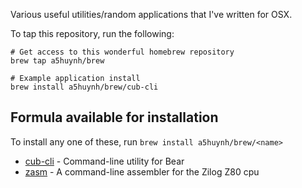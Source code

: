 Various useful utilities/random applications that I've written for OSX.

To tap this repository, run the following:

    # Get access to this wonderful homebrew repository
    brew tap a5huynh/brew

    # Example application install
    brew install a5huynh/brew/cub-cli


## Formula available for installation

To install any one of these, run `brew install a5huynh/brew/<name>`

* [cub-cli](https://github.com/a5huynh/cub-cli) - Command-line utility for Bear
* [zasm](https://k1.spdns.de/Develop/Projects/zasm/) - A command-line assembler for the Zilog Z80 cpu
